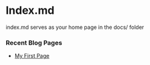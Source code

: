 # Index.md

index.md serves as your home page in the docs/ folder

### Recent Blog Pages
- [My First Page](/blogPage1.md)